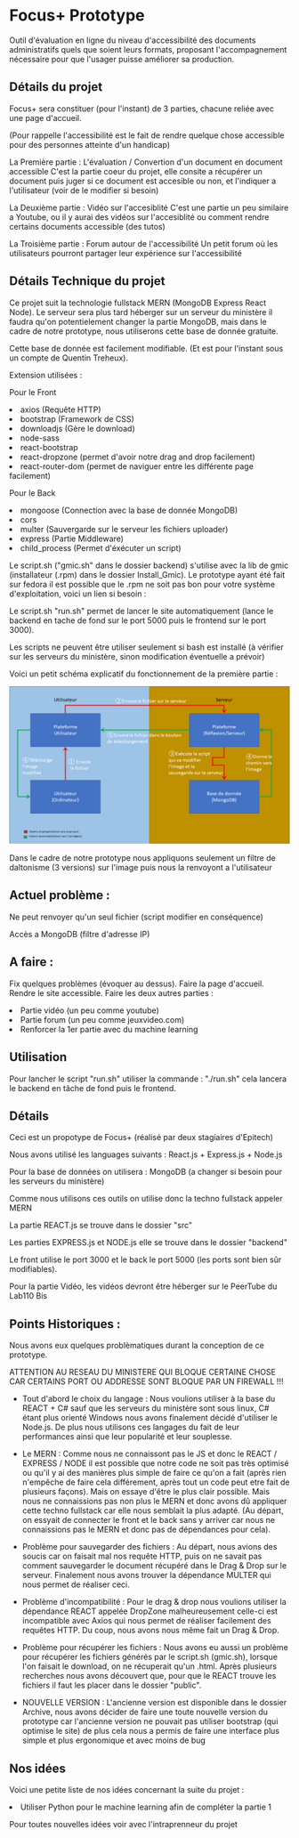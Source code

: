 <h1>Focus+ Prototype</h1>

<p>Outil d'évaluation en ligne du niveau d'accessibilité des documents administratifs quels que soient leurs formats, proposant l'accompagnement nécessaire pour que l'usager puisse améliorer sa production.</p>

<h2>Détails du projet</h2>

<p>Focus+ sera constituer (pour l'instant) de 3 parties, chacune reliée avec une page d'accueil.

(Pour rappelle l'accessibilité est le fait de rendre quelque chose accessible pour des personnes atteinte d'un handicap)

La Première partie : L'évaluation / Convertion d'un document en document accessible
    C'est la partie coeur du projet, elle consite a récupérer un document puis juger si ce document est accesible ou non, et l'indiquer a l'utilisateur (voir de le modifier si besoin)
    
La Deuxième partie : Vidéo sur l'accesiblité
    C'est une partie un peu similaire a Youtube, ou il y aurai des vidéos sur l'accesiblité ou comment rendre certains documents accessible (des tutos)
    
La Troisième partie : Forum autour de l'accessibilité
    Un petit forum où les utilisateurs pourront partager leur expérience sur l'accessibilité</p>


<h2>Détails Technique du projet</h2>

<p>Ce projet suit la technologie fullstack MERN (MongoDB Express React Node).
Le serveur sera plus tard héberger sur un serveur du ministère il faudra qu'on potentielement changer la partie MongoDB, mais dans le cadre de notre prototype, nous utiliserons cette base de donnée gratuite.

Cette base de donnée est facilement modifiable. (Et est pour l'instant sous un compte de Quentin Treheux).</p>

<p>Extension utilisées :</p>
    <p>Pour le Front</p>
        <li>axios (Requête HTTP)</li>
        <li>bootstrap (Framework de CSS)</li>
        <li>downloadjs (Gère le download)</li>
        <li>node-sass</li>
        <li>react-bootstrap</li>
        <li>react-dropzone (permet d'avoir notre drag and drop facilement)</li>
        <li>react-router-dom (permet de naviguer entre les différente page facilement)</li>
    <p>
    Pour le Back</p>
        <li> mongoose (Connection avec la base de donnée MongoDB)</li>
        <li>cors</li>
        <li>multer (Sauvergarde sur le serveur les fichiers uploader)</li>
        <li>express (Partie Middleware)</li>
        <li>child_process (Permet d'éxécuter un script)</li>

<p>Le script.sh ("gmic.sh" dans le dossier backend) s'utilise avec la lib de gmic (installateur (.rpm) dans le dossier Install_Gmic). Le prototype ayant été fait sur fedora il est possible que le .rpm ne soit pas bon pour votre système d'exploitation, voici un lien si besoin : </p>
<a href="https://gmic.eu/download.html"></a>
<p>Le script.sh "run.sh" permet de lancer le site automatiquement (lance le backend en tache de fond sur le port 5000 puis le frontend sur le port 3000).</p>
<p>Les scripts ne peuvent être utiliser seulement si bash est installé (à vérifier sur les serveurs du ministère, sinon modification éventuelle a prévoir)</p>

<p>Voici un petit schéma explicatif du fonctionnement de la première partie :</p>

![schema_explicatif](schema_explicatif.png)

<p>Dans le cadre de notre prototype nous appliquons seulement un filtre de daltonisme (3 versions) sur l'image puis nous la renvoyont a l'utilisateur</p>

<h2>Actuel problème :</h2>
<p>Ne peut renvoyer qu'un seul fichier (script modifier en conséquence)</p>
<p>Accès a MongoDB (filtre d'adresse IP)</p>

<h2>A faire :</h2>
<p>Fix quelques problèmes (évoquer au dessus).
Faire la page d'accueil.
Rendre le site accessible.
Faire les deux autres parties :</p>
    <li>Partie vidéo (un peu comme youtube)</li>
    <li>Partie forum (un peu comme jeuxvideo.com)</li>
    <li>Renforcer la 1er partie avec du machine learning</li>

<h2>Utilisation</h2>

<p> Pour lancher le script "run.sh" utiliser la commande : "./run.sh" cela lancera le backend en tâche de fond puis le frontend.</p>

<h2>Détails</h2>

<p>Ceci est un propotype de Focus+ (réalisé par deux stagiaires d'Epitech)</p>
<p>Nous avons utilisé les languages suivants : React.js + Express.js + Node.js</p>
<p>Pour la base de données on utilisera : MongoDB (a changer si besoin pour les serveurs du ministère)</p>
<p>Comme nous utilisons ces outils on utilise donc la techno fullstack appeler MERN</p>
<p>La partie REACT.js se trouve dans le dossier "src"</p>
<p>Les parties EXPRESS.js et NODE.js elle se trouve dans le dossier "backend"</p>
<p>Le front utilise le port 3000 et le back le port 5000 (les ports sont bien sûr modifiables).</p>

<p>Pour la partie Vidéo, les vidéos devront être héberger sur le PeerTube du Lab110 Bis</p>

<h2>Points Historiques :</h2>
<p>Nous avons eux quelques problèmatiques durant la conception de ce prototype.</p>
<p>ATTENTION AU RESEAU DU MINISTERE QUI BLOQUE CERTAINE CHOSE CAR CERTAINS PORT OU ADDRESSE SONT BLOQUE PAR UN FIREWALL !!!</p>

- Tout d'abord le choix du langage :
Nous voulions utiliser à la base du REACT + C# sauf que les serveurs du ministère sont sous linux, C# étant plus orienté Windows nous avons finalement décidé d'utiliser le Node.js.
De plus nous utilisons ces langages du fait de leur performances ainsi que leur popularité et leur souplesse.

- Le MERN :
Comme nous ne connaissont pas le JS et donc le REACT / EXPRESS / NODE il est possible que notre code ne soit pas très optimisé ou qu'il y ai des manières plus simple de faire ce qu'on a fait (après rien n'empêche de faire cela différement, après tout un code peut etre fait de plusieurs façons). Mais on essaye d'être le plus clair possible.
Mais nous ne connaissions pas non plus le MERN et donc avons dû appliquer cette techno fullstack car elle nous semblait la plus adapté. (Au départ, on essyait de connecter le front et le back sans y arriver car nous ne connaissions pas le MERN et donc pas de dépendances pour cela).

- Problème pour sauvegarder des fichiers :
Au départ, nous avions des soucis car on faisait mal nos requête HTTP, puis on ne savait pas comment sauvegarder le document récupéré dans le Drag & Drop sur le serveur.
Finalement nous avons trouver la dépendance MULTER qui nous permet de réaliser ceci.

- Problème d'incompatibilité :
Pour le drag & drop nous voulions utiliser la dépendance REACT appelée DropZone malheureusement celle-ci est incompatible avec Axios qui nous permet de réaliser facilement des requêtes HTTP.
Du coup, nous avons nous même fait un Drag & Drop.

- Problème pour récupérer les fichiers :
Nous avons eu aussi un problème pour récupérer les fichiers générés par le script.sh (gmic.sh), lorsque l'on faisait le download, on ne récuperait qu'un .html.
Après plusieurs recherches nous avons découvert que, pour que le REACT trouve les fichiers il faut les placer dans le dossier "public".

- NOUVELLE VERSION :
L'ancienne version est disponible dans le dossier Archive, nous avons décider de faire une toute nouvelle version du prototype car l'ancienne version ne pouvait pas utiliser bootstrap (qui optimise le site) de plus cela nous a permis de faire une interface plus simple et plus ergonomique et avec moins de bug</p>

<h2>Nos idées</h2>

<p>Voici une petite liste de nos idées concernant la suite du projet :</p>
    <li>Utiliser Python pour le machine learning afin de compléter la partie 1</li>

<p>Pour toutes nouvelles idées voir avec l'intraprenneur du projet</p>